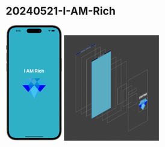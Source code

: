 # 20240521-I-AM-Rich

<img src="https://github.com/luoguofeng0401/20240521-I-AM-Rich/blob/main/Demo.png?raw=true" alt="我的圖片" width="30%" height="30%">
<img src="https://github.com/luoguofeng0401/20240521-I-AM-Rich/blob/main/Debug View Hierarchy.png?raw=true" alt="我的圖片" width="50%" height="50%">

